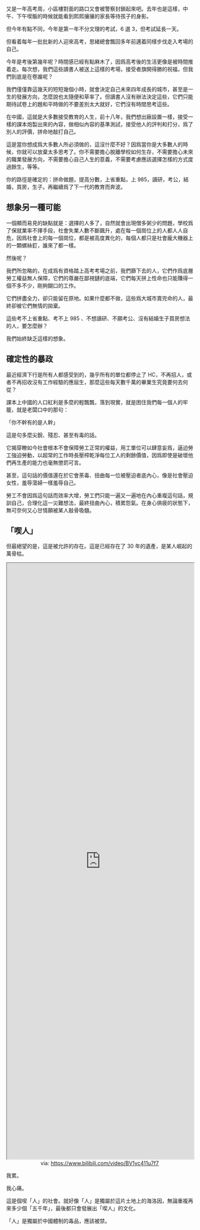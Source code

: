 又是一年高考周，小區樓對面的路口又會被警察封鎖起來吧。去年也是這樣，中午、下午喫飯的時候就能看到熙熙攘攘的家長等待孩子的身影。

但今年有點不同，今年是第一年不分文理的考試，6 選 3，但考試延長一天。

但看着每年一批批新的人迎來高考，思緒總會飄回多年前邁着同樣步伐走入考場的自己。

今年是考後第幾年呢？時間感已經有點麻木了，因爲高考後的生活更像是被時間推着走。每次想，我們這些讀書人被送上這樣的考場，接受者旗開得勝的祝福，但我們到底是在卷誰呢？

我們僅僅靠這幾天的短短幾個小時，就會決定自己未來四年成長的城市，甚至是一生的發展方向，怎麼說也太隨便和草率了。但讀書人沒有辦法決定這些，它們只能期待試卷上的題和平時做的不要差別太大就好，它們沒有時間思考這些。

在中國，這就是大多數接受教育的人生，前十八年，我們想出廠設置一樣，接受一樣的課本炮製出來的內容，做相似內容的基準測試，接受他人的評判和打分，爲了別人的評價，拼命地敲打自己。

這是當你想成爲大多數人所必須做的，這沒什麼不好？因爲當你是大多數人的時候，你就可以放棄太多思考了。你不需要擔心脫離學校如何生存，不需要擔心未來的職業發展方向，不需要擔心自己人生的意義，不需要考慮應該選擇怎樣的方式度過餘生，等等。

你的路徑是確定的：拼命做題，提高分數，上省重點，上 985，讀研，考公，結婚，買房，生子。再繼續爲了下一代的教育而奔波。

## 想象另一種可能

一個顯而易見的缺點就是：選擇的人多了，自然就會出現僧多粥少的問題，學校爲了保就業率不擇手段，社會失業人數不斷飆升，處在每一個崗位上的人都人人自危，因爲社會上的每一個崗位，都是被高度異化的，每個人都只是社會龐大機器上的一顆螺絲釘，誰來了都一樣。

然後呢？

我們所忽略的，在成爲有資格踏上高考考場之前，我們篩下去的人，它們作爲底層勞工權益無人保障，它們的尊嚴在鄙視鏈的底端，它們每天拼上性命也只能賺得一個不多不少，剛夠餬口的工作。

它們拼盡全力，卻只能留在原地。如果什麼都不做，這些爲大城市賣完命的人，最終卻被它們無情的拋棄。

這些考不上省重點、考不上 985 、不想讀研、不願考公、沒有結婚生子買房想法的人，要怎麼辦？

我們始終缺乏這樣的想象。

## 確定性的暴政

最近經濟下行是所有人都感受到的，幾乎所有的單位都停止了 HC，不再招人，或者不再招收沒有工作經驗的應屆生，那麼這些每天數千萬的畢業生究竟要何去何從？

課本上中國的人口紅利是多麼的輕飄飄，落到現實，就是困住我們每一個人的牢籠，就是老闆口中的那句：

「你不幹有的是人幹」

這是句多麼尖銳、殘忍、甚至有毒的話。

它揭穿瞭如今社會根本不會保障勞工正常的權益，用工單位可以肆意妄爲，逼迫勞工強迫勞動，以超常的工作時長壓榨乾淨每位工人的剩餘價值，因爲即使是破壞他們再生產的能力也毫無懲罰可言。

甚至，這句話的價值還在於它會荼毒、扭曲每一位被壓迫者底內心，像是社會壓迫女性，羞辱蕩婦一樣羞辱自己。

勞工不會因爲這句話而效率大增，勞工們只能一遍又一遍地在內心重複這句話，規訓自己，合理化這一災難想法，最終扭曲內心，積累怨氣。在身心俱疲的狀態下，無可奈何又心甘情願被某人敲骨吸髓。

## 「喫人」

但最絕望的是，這是被允許的存在。這是已經存在了 30 年的遺產，是某人崛起的萬骨枯。

<iframe src='https://player.bilibili.com/player.html?isOutside=true&bvid=BV1yc411u7f7&p=1&autoplay=false' style='height:40vh;width:100%' class='iframe-radius' allow='fullscreen'></iframe>
<center>via: <a href='https://www.bilibili.com/video/BV1yc411u7f7' target='_blank' class='external-link'>https://www.bilibili.com/video/BV1yc411u7f7</a></center>

我累。

我心痛。

這是個喫「人」的社會。就好像「人」是獨屬於這片土地上的海洛因，無論重複再來多少個「五千年」，最後都只會發展出「喫人」的文化。

「人」是獨屬於中國體制的毒品，應該被禁。